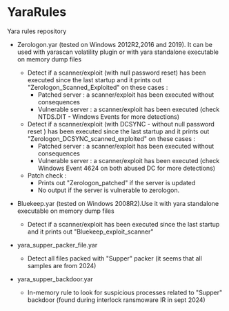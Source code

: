 # YaraRules
Yara rules repository

- Zerologon.yar (tested on Windows 2012R2,2016 and 2019). It can be used with yarascan volatility plugin or with yara standalone executable on memory dump files
  - Detect if a scanner/exploit (with null password reset) has been executed since the last startup and it prints out "Zerologon_Scanned_Exploited" on these cases :
      - Patched server : a scanner/exploit has been executed without consequences
      - Vulnerable server : a scanner/exploit has been executed (check NTDS.DIT - Windows Events for more detections)
  - Detect if a scanner/exploit (with DCSYNC - without null password reset ) has been executed since the last startup and it prints out "Zerologon_DCSYNC_scanned_exploited" on these cases :
      - Patched server : a scanner/exploit has been executed without consequences
      - Vulnerable server : a scanner/exploit has been executed (check Windows Event 4624 on both abused DC for more detections) 
  - Patch check :
      - Prints out "Zerologon_patched" if the server is updated
      - No output if the server is vulnerable to zerologon.
      
    
- Bluekeep.yar (tested on Windows 2008R2).Use it with yara standalone executable on memory dump files
  - Detect if a scanner/exploit has been executed since the last startup and it prints out "Bluekeep_exploit_scanner"

- yara_supper_packer_file.yar
  -  Detect all files packed with "Supper" packer (it seems that all samples are from 2024)
- yara_supper_backdoor.yar
  - In-memory rule to look for suspicious processes related to "Supper" backdoor (found during interlock ransmoware IR in sept 2024)
